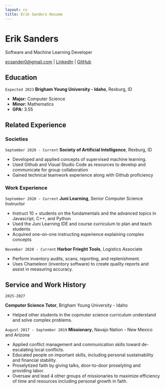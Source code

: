 ```yaml
---
layout: cv
title: Erik Sanders Resume
---
```

# Erik Sanders
Software and Machine Learning Developer

<div id="webaddress">
<a href="mailto:ecsander0@gmail.com">ecsander0@gmail.com</a>
| <a href="https://www.linkedin.com/in/ecsander0/">LinkedIn</a>
| <a href="https://github.com/ecSanders">GitHub</a>
</div>

<!-- https://www.monique.tech/the-art-of-markdown -->

## Education

`Expected 2023`
__Brigham Young University - Idaho__, Rexburg, ID

- **Major:** Computer Science
- **Minor:** Mathematics
- **GPA:** 3.55


## Related Experience

### Societies

`September 2020 - Current`
__Society of Artificial Intelligence__, Rexburg, ID

- Developed and applied concepts of supervised machine learning. 
- Used Github and Visual Studio Code as resources to develop and communicate for group collaboration
- Gained technical teamwork experience along with Github proficiency

### Work Experience

`September 2020 - Current`
__Juni Learning__, Senior Computer Science Instructor

- Instruct 10 + students on the fundamentals and the advanced topics in Javascript, C++, and Python
- Used the Juni Learning IDE and course curriculum to plan and teach students
- Acquired one-on-one instructing experience explaining complex concepts


`November 2020 - Current`
__Harbor Frieght Tools__, Logistics Associate

- Perform inventory audits, scans, reporting, and replenishment.
- Uses Chameleon (inventory software) to create quality reports and assist in measuring accuracy.

## Service and Work History

`2025-2027`

__Computer Science Tutor__, Brigham Young University - Idaho
- Helped other students in the copmuter science curriculum understand and solve complex problems.

`August 2017 - September 2019`
__Missionary__, Navajo Nation - New Mexico and Arizona

- Applied conflict management and communication skills toward de-escalating local conflicts.
- Educated people on important skills, including personal sustainability and financial stability.
- Proselytized faith by giving talks, door-to-door proselyting and providing labor.
- Oversaw and lead 4 other groups of missionaries to maximize efficiency of time and resources including personal growth in faith.



<!-- ### Footer

Last updated: March 25 -->


